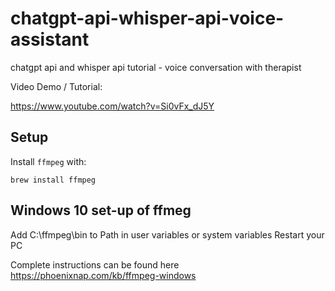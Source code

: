# chatgpt-api-whisper-api-voice-assistant
chatgpt api and whisper api tutorial - voice conversation with therapist

Video Demo / Tutorial:

https://www.youtube.com/watch?v=Si0vFx_dJ5Y

## Setup

Install `ffmpeg` with:
```
brew install ffmpeg
```

## Windows 10 set-up of ffmeg
Add C:\ffmpeg\bin to Path in user variables or system variables
Restart your PC

Complete instructions can be found here
https://phoenixnap.com/kb/ffmpeg-windows


